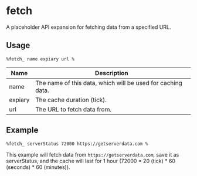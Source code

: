# fetch

A placeholder API expansion for fetching data from a specified URL.

## Usage

```
%fetch_ name expiary url %
```

| Name    | Description                                                 |
|---------|-------------------------------------------------------------|
| name    | The name of this data, which will be used for caching data. |
| expiary | The cache duration (tick).                                  |
| url     | The URL to fetch data from.                                 |

## Example

```
%fetch_ serverStatus 72000 https://getserverdata.com %
```

This example will fetch data from `https://getserverdata.com`, save it as serverStatus, and the cache will last for 1 hour (72000 = 20 (tick) * 60 (seconds) * 60 (minutes)).
